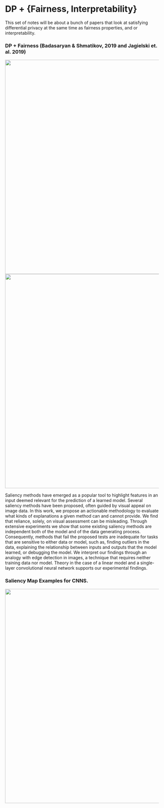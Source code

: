 DP + {Fairness, Interpretability}
=====================
This set of notes will be about a bunch of papers that
look at satisfying differential privacy at the same time as
fairness properties, and or interpretability.



### DP + Fairness (Badasaryan & Shmatikov, 2019 and Jagielski et. al. 2019)

<img src="https://raw.githubusercontent.com/adebayoj/papers/figures/dp_reading_group_summer_2019/main_figure_badasaryan_shmatikov.png" width="700"> 


<img src="https://raw.githubusercontent.com/adebayoj/papers/figures/dp_reading_group_summer_2019/hyperparams_bs_fairness.png" width="700"> 

Saliency methods have emerged as a popular tool to highlight
features in an input deemed relevant for the prediction of a 
learned model. Several saliency methods have been proposed, often 
guided by visual appeal on image data. In this work, we propose 
an actionable methodology to evaluate what kinds of explanations 
a given method can and cannot provide. We find that reliance, 
solely, on visual assessment can be misleading. Through extensive
experiments we show that some existing saliency methods are 
independent both of the model and of the data generating process.
Consequently, methods that fail the proposed tests are 
inadequate for tasks that are sensitive to either data or model,
such as, finding outliers in the data, explaining the 
relationship between inputs and outputs that the model learned,
or debugging the model. We interpret our findings through an 
analogy with edge detection in images, a technique that requires 
neither training data nor model. Theory in the case of a 
linear model and a single-layer convolutional neural network
supports our experimental findings.
 

### Saliency Map Examples for CNNS.
<img src="https://raw.githubusercontent.com/adebayoj/sanity_checks_saliency/master/doc/figures/saliency_methods_and_edge_detector.png" width="700">